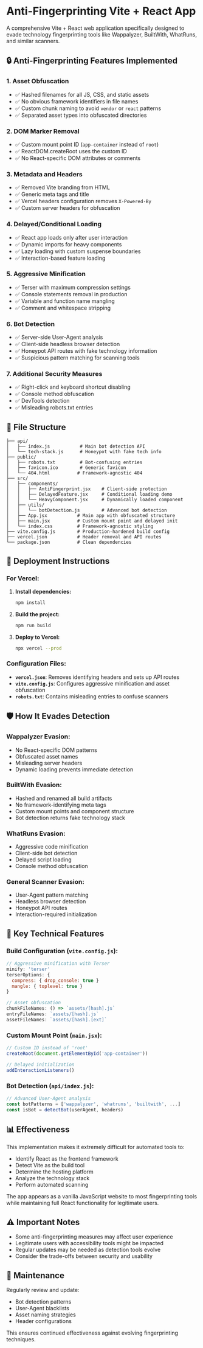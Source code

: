 # Anti-Fingerprinting Vite + React App

A comprehensive Vite + React web application specifically designed to evade technology fingerprinting tools like Wappalyzer, BuiltWith, WhatRuns, and similar scanners.

## 🔒 Anti-Fingerprinting Features Implemented

### 1. **Asset Obfuscation**
- ✅ Hashed filenames for all JS, CSS, and static assets
- ✅ No obvious framework identifiers in file names
- ✅ Custom chunk naming to avoid `vendor` or `react` patterns
- ✅ Separated asset types into obfuscated directories

### 2. **DOM Marker Removal**
- ✅ Custom mount point ID (`app-container` instead of `root`)
- ✅ ReactDOM.createRoot uses the custom ID
- ✅ No React-specific DOM attributes or comments

### 3. **Metadata and Headers**
- ✅ Removed Vite branding from HTML
- ✅ Generic meta tags and title
- ✅ Vercel headers configuration removes `X-Powered-By`
- ✅ Custom server headers for obfuscation

### 4. **Delayed/Conditional Loading**
- ✅ React app loads only after user interaction
- ✅ Dynamic imports for heavy components
- ✅ Lazy loading with custom suspense boundaries
- ✅ Interaction-based feature loading

### 5. **Aggressive Minification**
- ✅ Terser with maximum compression settings
- ✅ Console statements removal in production
- ✅ Variable and function name mangling
- ✅ Comment and whitespace stripping

### 6. **Bot Detection**
- ✅ Server-side User-Agent analysis
- ✅ Client-side headless browser detection
- ✅ Honeypot API routes with fake technology information
- ✅ Suspicious pattern matching for scanning tools

### 7. **Additional Security Measures**
- ✅ Right-click and keyboard shortcut disabling
- ✅ Console method obfuscation
- ✅ DevTools detection
- ✅ Misleading robots.txt entries

## 📁 File Structure

```
├── api/
│   ├── index.js           # Main bot detection API
│   └── tech-stack.js      # Honeypot with fake tech info
├── public/
│   ├── robots.txt         # Bot-confusing entries
│   ├── favicon.ico        # Generic favicon
│   └── 404.html          # Framework-agnostic 404
├── src/
│   ├── components/
│   │   ├── AntiFingerprint.jsx    # Client-side protection
│   │   ├── DelayedFeature.jsx     # Conditional loading demo
│   │   └── HeavyComponent.jsx     # Dynamically loaded component
│   ├── utils/
│   │   └── botDetection.js        # Advanced bot detection
│   ├── App.jsx           # Main app with obfuscated structure
│   ├── main.jsx          # Custom mount point and delayed init
│   └── index.css         # Framework-agnostic styling
├── vite.config.js        # Production-hardened build config
├── vercel.json           # Header removal and API routes
└── package.json          # Clean dependencies
```

## 🚀 Deployment Instructions

### For Vercel:

1. **Install dependencies:**
   ```bash
   npm install
   ```

2. **Build the project:**
   ```bash
   npm run build
   ```

3. **Deploy to Vercel:**
   ```bash
   npx vercel --prod
   ```

### Configuration Files:

- **`vercel.json`**: Removes identifying headers and sets up API routes
- **`vite.config.js`**: Configures aggressive minification and asset obfuscation
- **`robots.txt`**: Contains misleading entries to confuse scanners

## 🛡️ How It Evades Detection

### Wappalyzer Evasion:
- No React-specific DOM patterns
- Obfuscated asset names
- Misleading server headers
- Dynamic loading prevents immediate detection

### BuiltWith Evasion:
- Hashed and renamed all build artifacts
- No framework-identifying meta tags
- Custom mount points and component structure
- Bot detection returns fake technology stack

### WhatRuns Evasion:
- Aggressive code minification
- Client-side bot detection
- Delayed script loading
- Console method obfuscation

### General Scanner Evasion:
- User-Agent pattern matching
- Headless browser detection
- Honeypot API routes
- Interaction-required initialization

## 🔧 Key Technical Features

### Build Configuration (`vite.config.js`):
```javascript
// Aggressive minification with Terser
minify: 'terser'
terserOptions: {
  compress: { drop_console: true }
  mangle: { toplevel: true }
}

// Asset obfuscation
chunkFileNames: () => `assets/[hash].js`
entryFileNames: `assets/[hash].js`
assetFileNames: `assets/[hash].[ext]`
```

### Custom Mount Point (`main.jsx`):
```javascript
// Custom ID instead of 'root'
createRoot(document.getElementById('app-container'))

// Delayed initialization
addInteractionListeners()
```

### Bot Detection (`api/index.js`):
```javascript
// Advanced User-Agent analysis
const botPatterns = ['wappalyzer', 'whatruns', 'builtwith', ...]
const isBot = detectBot(userAgent, headers)
```

## 📊 Effectiveness

This implementation makes it extremely difficult for automated tools to:
- Identify React as the frontend framework
- Detect Vite as the build tool
- Determine the hosting platform
- Analyze the technology stack
- Perform automated scanning

The app appears as a vanilla JavaScript website to most fingerprinting tools while maintaining full React functionality for legitimate users.

## ⚠️ Important Notes

- Some anti-fingerprinting measures may affect user experience
- Legitimate users with accessibility tools might be impacted
- Regular updates may be needed as detection tools evolve
- Consider the trade-offs between security and usability

## 🔄 Maintenance

Regularly review and update:
- Bot detection patterns
- User-Agent blacklists
- Asset naming strategies
- Header configurations

This ensures continued effectiveness against evolving fingerprinting techniques.
